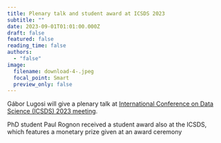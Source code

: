 ```yaml
---
title: Plenary talk and student award at ICSDS 2023
subtitle: ""
date: 2023-09-01T01:01:00.000Z
draft: false
featured: false
reading_time: false
authors:
  - "false"
image:
  filename: download-4-.jpeg
  focal_point: Smart
  preview_only: false
---
```

Gábor Lugosi will give a plenary talk at [International Conference on Data Science (ICSDS) 2023 meeting](https://sites.google.com/view/icsds2023).

PhD student Paul Rognon received a student award also at the ICSDS, which features a monetary prize given at an award ceremony
